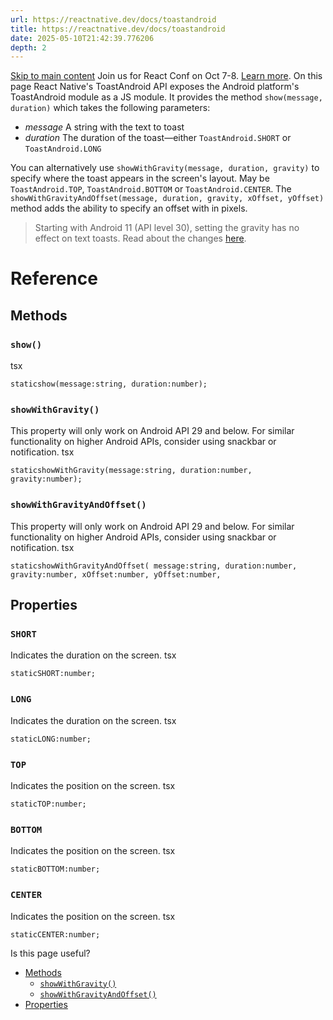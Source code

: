 ```yaml
---
url: https://reactnative.dev/docs/toastandroid
title: https://reactnative.dev/docs/toastandroid
date: 2025-05-10T21:42:39.776206
depth: 2
---
```


[Skip to main content](https://reactnative.dev/docs/toastandroid#__docusaurus_skipToContent_fallback)
Join us for React Conf on Oct 7-8. [Learn more](https://conf.react.dev).
On this page
React Native's ToastAndroid API exposes the Android platform's ToastAndroid module as a JS module. It provides the method `show(message, duration)` which takes the following parameters:
  * _message_ A string with the text to toast
  * _duration_ The duration of the toast—either `ToastAndroid.SHORT` or `ToastAndroid.LONG`


You can alternatively use `showWithGravity(message, duration, gravity)` to specify where the toast appears in the screen's layout. May be `ToastAndroid.TOP`, `ToastAndroid.BOTTOM` or `ToastAndroid.CENTER`.
The `showWithGravityAndOffset(message, duration, gravity, xOffset, yOffset)` method adds the ability to specify an offset with in pixels.
> Starting with Android 11 (API level 30), setting the gravity has no effect on text toasts. Read about the changes [here](https://developer.android.com/about/versions/11/behavior-changes-11#text-toast-api-changes).
# Reference
## Methods[​](https://reactnative.dev/docs/toastandroid#methods "Direct link to Methods")
### `show()`[​](https://reactnative.dev/docs/toastandroid#show "Direct link to show")
tsx
```
staticshow(message:string, duration:number);
```

### `showWithGravity()`[​](https://reactnative.dev/docs/toastandroid#showwithgravity "Direct link to showwithgravity")
This property will only work on Android API 29 and below. For similar functionality on higher Android APIs, consider using snackbar or notification.
tsx
```
staticshowWithGravity(message:string, duration:number, gravity:number);
```

### `showWithGravityAndOffset()`[​](https://reactnative.dev/docs/toastandroid#showwithgravityandoffset "Direct link to showwithgravityandoffset")
This property will only work on Android API 29 and below. For similar functionality on higher Android APIs, consider using snackbar or notification.
tsx
```
staticshowWithGravityAndOffset( message:string, duration:number, gravity:number, xOffset:number, yOffset:number,
```

## Properties[​](https://reactnative.dev/docs/toastandroid#properties "Direct link to Properties")
### `SHORT`[​](https://reactnative.dev/docs/toastandroid#short "Direct link to short")
Indicates the duration on the screen.
tsx
```
staticSHORT:number;
```

### `LONG`[​](https://reactnative.dev/docs/toastandroid#long "Direct link to long")
Indicates the duration on the screen.
tsx
```
staticLONG:number;
```

### `TOP`[​](https://reactnative.dev/docs/toastandroid#top "Direct link to top")
Indicates the position on the screen.
tsx
```
staticTOP:number;
```

### `BOTTOM`[​](https://reactnative.dev/docs/toastandroid#bottom "Direct link to bottom")
Indicates the position on the screen.
tsx
```
staticBOTTOM:number;
```

### `CENTER`[​](https://reactnative.dev/docs/toastandroid#center "Direct link to center")
Indicates the position on the screen.
tsx
```
staticCENTER:number;
```

Is this page useful?
  * [Methods](https://reactnative.dev/docs/toastandroid#methods)
    * [`showWithGravity()`](https://reactnative.dev/docs/toastandroid#showwithgravity)
    * [`showWithGravityAndOffset()`](https://reactnative.dev/docs/toastandroid#showwithgravityandoffset)
  * [Properties](https://reactnative.dev/docs/toastandroid#properties)



